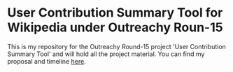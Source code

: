 # User Contribution Summary Tool for Wikipedia under Outreachy Roun-15
This is my repository for the Outreachy Round-15 project 'User Contribution Summary Tool' and will hold all the project material. You can find my proposal and timeline [here](https://phabricator.wikimedia.org/T178688).
